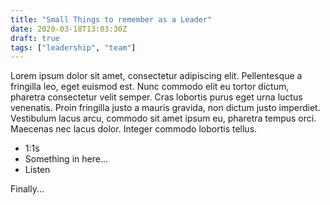 ```yaml
---
title: "Small Things to remember as a Leader"
date: 2020-03-18T13:03:30Z
draft: true
tags: ["leadership", "team"]
---
```


Lorem ipsum dolor sit amet, consectetur adipiscing elit. Pellentesque a fringilla leo, eget euismod est. Nunc commodo elit eu tortor dictum, pharetra consectetur velit semper. Cras lobortis purus eget urna luctus venenatis. Proin fringilla justo a mauris gravida, non dictum justo imperdiet. Vestibulum lacus arcu, commodo sit amet ipsum eu, pharetra tempus orci. Maecenas nec lacus dolor. Integer commodo lobortis tellus.


* 1:1s
* Something in here...
* Listen


Finally...